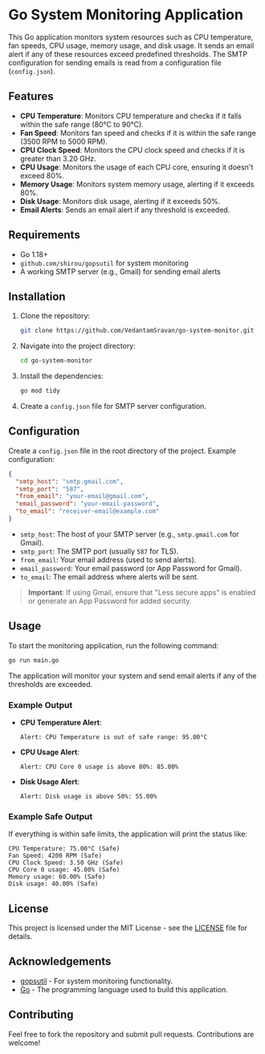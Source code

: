 
# Go System Monitoring Application

This Go application monitors system resources such as CPU temperature, fan speeds, CPU usage, memory usage, and disk usage. It sends an email alert if any of these resources exceed predefined thresholds. The SMTP configuration for sending emails is read from a configuration file (`config.json`).

## Features

- **CPU Temperature**: Monitors CPU temperature and checks if it falls within the safe range (80°C to 90°C).
- **Fan Speed**: Monitors fan speed and checks if it is within the safe range (3500 RPM to 5000 RPM).
- **CPU Clock Speed**: Monitors the CPU clock speed and checks if it is greater than 3.20 GHz.
- **CPU Usage**: Monitors the usage of each CPU core, ensuring it doesn't exceed 80%.
- **Memory Usage**: Monitors system memory usage, alerting if it exceeds 80%.
- **Disk Usage**: Monitors disk usage, alerting if it exceeds 50%.
- **Email Alerts**: Sends an email alert if any threshold is exceeded.

## Requirements

- Go 1.18+ 
- `github.com/shirou/gopsutil` for system monitoring
- A working SMTP server (e.g., Gmail) for sending email alerts

## Installation

1. Clone the repository:
   ```bash
   git clone https://github.com/VedantamSravan/go-system-monitor.git
   ```

2. Navigate into the project directory:
   ```bash
   cd go-system-monitor
   ```

3. Install the dependencies:
   ```bash
   go mod tidy
   ```

4. Create a `config.json` file for SMTP server configuration.

## Configuration

Create a `config.json` file in the root directory of the project. Example configuration:

```json
{
  "smtp_host": "smtp.gmail.com",
  "smtp_port": "587",
  "from_email": "your-email@gmail.com",
  "email_password": "your-email-password",
  "to_email": "receiver-email@example.com"
}
```

- `smtp_host`: The host of your SMTP server (e.g., `smtp.gmail.com` for Gmail).
- `smtp_port`: The SMTP port (usually `587` for TLS).
- `from_email`: Your email address (used to send alerts).
- `email_password`: Your email password (or App Password for Gmail).
- `to_email`: The email address where alerts will be sent.

> **Important**: If using Gmail, ensure that "Less secure apps" is enabled or generate an App Password for added security.

## Usage

To start the monitoring application, run the following command:

```bash
go run main.go
```

The application will monitor your system and send email alerts if any of the thresholds are exceeded. 

### Example Output

- **CPU Temperature Alert**:
  ```
  Alert: CPU Temperature is out of safe range: 95.00°C
  ```

- **CPU Usage Alert**:
  ```
  Alert: CPU Core 0 usage is above 80%: 85.00%
  ```

- **Disk Usage Alert**:
  ```
  Alert: Disk usage is above 50%: 55.00%
  ```

### Example Safe Output

If everything is within safe limits, the application will print the status like:

```
CPU Temperature: 75.00°C (Safe)
Fan Speed: 4200 RPM (Safe)
CPU Clock Speed: 3.50 GHz (Safe)
CPU Core 0 usage: 45.00% (Safe)
Memory usage: 60.00% (Safe)
Disk usage: 40.00% (Safe)
```

## License

This project is licensed under the MIT License - see the [LICENSE](LICENSE) file for details.

## Acknowledgements

- [gopsutil](https://github.com/shirou/gopsutil) - For system monitoring functionality.
- [Go](https://golang.org/) - The programming language used to build this application.

## Contributing

Feel free to fork the repository and submit pull requests. Contributions are welcome!
